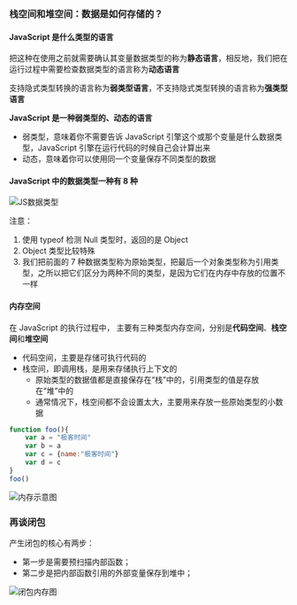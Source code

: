 ### 栈空间和堆空间：数据是如何存储的？

#### JavaScript 是什么类型的语言
把这种在使用之前就需要确认其变量数据类型的称为**静态语言**，相反地，我们把在运行过程中需要检查数据类型的语言称为**动态语言**

支持隐式类型转换的语言称为**弱类型语言**，不支持隐式类型转换的语言称为**强类型语言**

**JavaScript 是一种弱类型的、动态的语言**  
* 弱类型，意味着你不需要告诉 JavaScript 引擎这个或那个变量是什么数据类型，JavaScript 引擎在运行代码的时候自己会计算出来
* 动态，意味着你可以使用同一个变量保存不同类型的数据

#### JavaScript 中的数据类型一种有 8 种
![JS数据类型](https://static001.geekbang.org/resource/image/85/15/85b87602eac65356c9171bbd023f5715.png)

注意：
1. 使用 typeof 检测 Null 类型时，返回的是 Object
2. Object 类型比较特殊
3. 我们把前面的 7 种数据类型称为原始类型，把最后一个对象类型称为引用类型，之所以把它们区分为两种不同的类型，是因为它们在内存中存放的位置不一样

#### 内存空间
在 JavaScript 的执行过程中， 主要有三种类型内存空间，分别是**代码空间**、**栈空间**和**堆空间**

* 代码空间，主要是存储可执行代码的
* 栈空间，即调用栈，是用来存储执行上下文的
  * 原始类型的数据值都是直接保存在“栈”中的，引用类型的值是存放在“堆”中的  
  * 通常情况下，栈空间都不会设置太大，主要用来存放一些原始类型的小数据

```javascript
function foo(){
    var a = "极客时间"
    var b = a
    var c = {name:"极客时间"}
    var d = c
}
foo()
```
![内存示意图](https://static001.geekbang.org/resource/image/51/f5/51127624a725a18a0e12e0f5a7aadbf5.png)


### 再谈闭包
产生闭包的核心有两步：
* 第一步是需要预扫描内部函数；
* 第二步是把内部函数引用的外部变量保存到堆中；

![闭包内存图](https://static001.geekbang.org/resource/image/f9/db/f9dd29ff5371c247e10546393c904edb.png)